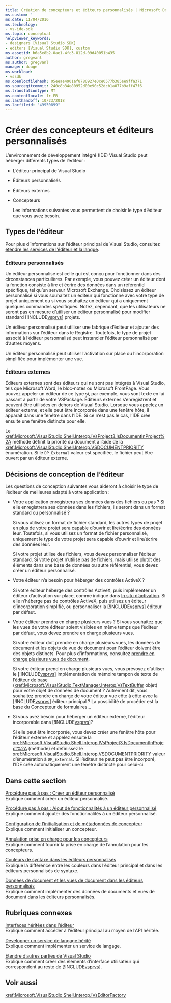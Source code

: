 ```yaml
---
title: Création de concepteurs et éditeurs personnalisés | Microsoft Docs
ms.custom: ''
ms.date: 11/04/2016
ms.technology:
- vs-ide-sdk
ms.topic: conceptual
helpviewer_keywords:
- designers [Visual Studio SDK]
- editors [Visual Studio SDK], custom
ms.assetid: b6a5e8b2-0ae1-4fc3-812d-09d40051b435
author: gregvanl
ms.author: gregvanl
manager: douge
ms.workload:
- vssdk
ms.openlocfilehash: 05eeae4901af8780927e0ce0577b385ee9ffa371
ms.sourcegitcommit: 240c8b34e80952d00e90c52dcb1a077b9aff47f6
ms.translationtype: MT
ms.contentlocale: fr-FR
ms.lasthandoff: 10/23/2018
ms.locfileid: "49950899"
---
```

# <a name="create-custom-editors-and-designers"></a>Créer des concepteurs et éditeurs personnalisés
L’environnement de développement intégré (IDE) Visual Studio peut héberger différents types de l’éditeur :  
  
- L’éditeur principal de Visual Studio  
  
- Éditeurs personnalisés  
  
- Éditeurs externes  
  
- Concepteurs  
  
  Les informations suivantes vous permettent de choisir le type d’éditeur que vous avez besoin.  
  
## <a name="types-of-editor"></a>Types de l’éditeur  
 Pour plus d’informations sur l’éditeur principal de Visual Studio, consultez [étendre les services de l’éditeur et la langue](../extensibility/extending-the-editor-and-language-services.md).  
  
### <a name="custom-editors"></a>Éditeurs personnalisés  
 Un éditeur personnalisé est celle qui est conçu pour fonctionner dans des circonstances particulières. Par exemple, vous pouvez créer un éditeur dont la fonction consiste à lire et écrire des données dans un référentiel spécifique, tel qu’un serveur Microsoft Exchange. Choisissez un éditeur personnalisé si vous souhaitez un éditeur qui fonctionne avec votre type de projet uniquement ou si vous souhaitez un éditeur qui a uniquement quelques commandes spécifiques. Notez, cependant, que les utilisateurs ne seront pas en mesure d’utiliser un éditeur personnalisé pour modifier standard [!INCLUDE[vsprvs](../code-quality/includes/vsprvs_md.md)] projets.  
  
 Un éditeur personnalisé peut utiliser une fabrique d’éditeur et ajouter des informations sur l’éditeur dans le Registre. Toutefois, le type de projet associé à l’éditeur personnalisé peut instancier l’éditeur personnalisé par d’autres moyens.  
  
 Un éditeur personnalisé peut utiliser l’activation sur place ou l’incorporation simplifiée pour implémenter une vue.  
  
### <a name="external-editors"></a>Éditeurs externes  
 Éditeurs externes sont des éditeurs qui ne sont pas intégrés à Visual Studio, tels que Microsoft Word, le bloc-notes ou Microsoft FrontPage. Vous pouvez appeler un éditeur de ce type si, par exemple, vous sont texte en lui passant à partir de votre VSPackage. Éditeurs externes s’enregistrent et peuvent être utilisées en dehors de Visual Studio. Lorsque vous appelez un éditeur externe, et elle peut être incorporée dans une fenêtre hôte, il apparaît dans une fenêtre dans l’IDE. Si ce n’est pas le cas, l’IDE crée ensuite une fenêtre distincte pour elle.  
  
 Le <xref:Microsoft.VisualStudio.Shell.Interop.IVsProject3.IsDocumentInProject%2A> méthode définit la priorité du document à l’aide de la <xref:Microsoft.VisualStudio.Shell.Interop.VSDOCUMENTPRIORITY> énumération. Si le `DP_External` valeur est spécifiée, le fichier peut être ouvert par un éditeur externe.  
  
## <a name="editor-design-decisions"></a>Décisions de conception de l’éditeur  
 Les questions de conception suivantes vous aideront à choisir le type de l’éditeur de meilleures adapté à votre application :  
  
- Votre application enregistrera ses données dans des fichiers ou pas ? Si elle enregistrera ses données dans les fichiers, ils seront dans un format standard ou personnalisé ?  
  
   Si vous utilisez un format de fichier standard, les autres types de projet en plus de votre projet sera capable d’ouvrir et lire/écrire des données leur. Toutefois, si vous utilisez un format de fichier personnalisé, uniquement le type de votre projet sera capable d’ouvrir et lire/écrire des données leur.  
  
   Si votre projet utilise des fichiers, vous devez personnaliser l’éditeur standard. Si votre projet n’utilise pas de fichiers, mais utilise plutôt des éléments dans une base de données ou autre référentiel, vous devez créer un éditeur personnalisé.  
  
- Votre éditeur n’a besoin pour héberger des contrôles ActiveX ?  
  
   Si votre éditeur héberge des contrôles ActiveX, puis implémenter un éditeur d’activation sur place, comme indiqué dans [In situ d’activation](../extensibility/in-place-activation.md). Si elle n’héberge pas de contrôles ActiveX, puis utilisez un éditeur d’incorporation simplifié, ou personnaliser la [!INCLUDE[vsprvs](../code-quality/includes/vsprvs_md.md)] éditeur par défaut.  
  
- Votre éditeur prendra en charge plusieurs vues ? Si vous souhaitez que les vues de votre éditeur soient visibles en même temps que l’éditeur par défaut, vous devez prendre en charge plusieurs vues.  
  
   Si votre éditeur doit prendre en charge plusieurs vues, les données de document et les objets de vue de document pour l’éditeur doivent être des objets distincts. Pour plus d’informations, consultez [prendre en charge plusieurs vues de document](../extensibility/supporting-multiple-document-views.md).  
  
   Si votre éditeur prend en charge plusieurs vues, vous prévoyez d’utiliser le [!INCLUDE[vsprvs](../code-quality/includes/vsprvs_md.md)] implémentation de mémoire tampon de texte de l’éditeur de base (<xref:Microsoft.VisualStudio.TextManager.Interop.VsTextBuffer> objet) pour votre objet de données de document ? Autrement dit, vous souhaitez prendre en charge de votre éditeur vue côte à côte avec la [!INCLUDE[vsprvs](../code-quality/includes/vsprvs_md.md)] éditeur principal ? La possibilité de procéder est la base du Concepteur de formulaires...  
  
- Si vous avez besoin pour héberger un éditeur externe, l’éditeur incorporable dans [!INCLUDE[vsprvs](../code-quality/includes/vsprvs_md.md)]?  
  
   Si elle peut être incorporée, vous devez créer une fenêtre hôte pour l’éditeur externe et appelez ensuite la <xref:Microsoft.VisualStudio.Shell.Interop.IVsProject3.IsDocumentInProject%2A> (méthode) et définissez le <xref:Microsoft.VisualStudio.Shell.Interop.VSDOCUMENTPRIORITY> valeur d’énumération à `DP_External`. Si l’éditeur ne peut pas être incorporé, l’IDE crée automatiquement une fenêtre distincte pour celui-ci.  
  
## <a name="in-this-section"></a>Dans cette section  
 [Procédure pas à pas : Créer un éditeur personnalisé](../extensibility/walkthrough-creating-a-custom-editor.md)  
 Explique comment créer un éditeur personnalisé.  
  
 [Procédure pas à pas : Ajout de fonctionnalités à un éditeur personnalisé](../extensibility/walkthrough-adding-features-to-a-custom-editor.md)  
 Explique comment ajouter des fonctionnalités à un éditeur personnalisé.  
  
 [Configuration de l’initialisation et de métadonnées de concepteur](../extensibility/designer-initialization-and-metadata-configuration.md)  
 Explique comment initialiser un concepteur.  
  
 [Annulation prise en charge pour les concepteurs](../extensibility/supplying-undo-support-to-designers.md)  
 Explique comment fournir la prise en charge de l’annulation pour les concepteurs.  
  
 [Couleurs de syntaxe dans les éditeurs personnalisés](../extensibility/syntax-coloring-in-custom-editors.md)  
 Explique la différence entre les couleurs dans l’éditeur principal et dans les éditeurs personnalisés de syntaxe.  
  
 [Données de document et les vues de document dans les éditeurs personnalisés](../extensibility/document-data-and-document-view-in-custom-editors.md)  
 Explique comment implémenter des données de documents et vues de document dans les éditeurs personnalisés.  
  
## <a name="related-sections"></a>Rubriques connexes  
 [Interfaces héritées dans l’éditeur](../extensibility/legacy-interfaces-in-the-editor.md)  
 Explique comment accéder à l’éditeur principal au moyen de l’API héritée.  
  
 [Développer un service de langage hérité](../extensibility/internals/developing-a-legacy-language-service.md)  
 Explique comment implémenter un service de langage.  
  
 [Étendre d’autres parties de Visual Studio](../extensibility/extending-other-parts-of-visual-studio.md)  
 Explique comment créer des éléments d’interface utilisateur qui correspondent au reste de [!INCLUDE[vsprvs](../code-quality/includes/vsprvs_md.md)].  
  
## <a name="see-also"></a>Voir aussi  
 <xref:Microsoft.VisualStudio.Shell.Interop.IVsEditorFactory>
